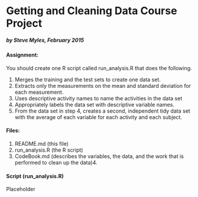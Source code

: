 # Getting and Cleaning Data Course Project
##### by Steve Myles, February 2015

#### Assignment:
You should create one R script called run_analysis.R that does the following. 

1. Merges the training and the test sets to create one data set.
2. Extracts only the measurements on the mean and standard deviation for each measurement. 
3. Uses descriptive activity names to name the activities in the data set
4. Appropriately labels the data set with descriptive variable names. 
5. From the data set in step 4, creates a second, independent tidy data set with the average of each variable for each activity and each subject.

#### Files:

1. README.md (this file)
2. run_analysis.R (the R script)
3. CodeBook.md (describes the variables, the data, and the work that is performed to clean up the data)4. 

#### Script (run_analysis.R)

Placeholder
